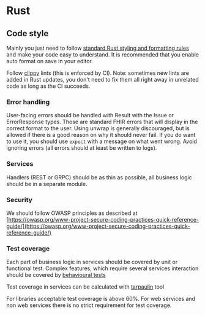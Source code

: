 # Rust

## Code style

Mainly you just need to follow [standard Rust styling and formatting rules](https://github.com/rust-lang/rust/tree/master/src/doc/style-guide/src) and make your code easy to understand. It is recommended that you enable auto format on save in your editor.

Follow [clippy](https://doc.rust-lang.org/stable/clippy/usage.html) lints (this is enforced by CI). Note: sometimes new lints are added in Rust updates, you don't need to fix them all right away in unrelated code as long as the CI succeeds.

### Error handling

User-facing errors should be handled with Result with the Issue or ErrorResponse types. Those are standard FHIR errors that will display in the correct format to the user. Using unwrap is generally discouraged, but is allowed if there is a good reason on why it should never fail. If you do want to use it, you should use `expect` with a message on what went wrong. Avoid ignoring errors (all errors should at least be written to logs).

### Services

Handlers (REST or GRPC) should be as thin as possible, all business logic should be in a separate module.

### Security

We should follow OWASP principles as described at [https://owasp.org/www-project-secure-coding-practices-quick-reference-guide/](https://owasp.org/www-project-secure-coding-practices-quick-reference-guide/)


### Test coverage

Each part of business logic in services should be covered by unit or functional test.
Complex features, which require several services interaction should be covered by [behavioural tests](git@github.com:edenlabllc/kodjin.tests.git)

Test coverage in services can be calculated with [tarpaulin](https://github.com/xd009642/tarpaulin) tool

For libraries acceptable test coverage is above 60%. For web services and non web services there is no strict requirement for test coverage.
